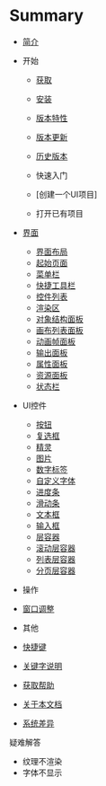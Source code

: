 # Summary
* [简介](/about_cocostudio/zh.md)
* 开始
   * [获取](/getting_cocostudio)
   * [安装](/install)
   * [版本特性](/version_feature/)
   * [版本更新]()
   * [历史版本](/version_history)

	* 快速入门
	* [创建一个UI项目]
	* 打开已有项目
  
* [界面]()
  * [界面布局](/interface_layout/zh.md)
  * [起始页面](/start_page/zh.md)
  * [菜单栏](/menu_bar/zh.md)
  * [快捷工具栏](/express_tools_bar/zh.md)
  * [控件列表](/wiget_list_bar/zh.md)
  * [渲染区](/render_panel/zh.md)
  * [对象结构面板](/object_structure_panel/zh.md)
  * [画布列表面板](/canvas_list_panel/zh.md)
  * [动画帧面板](/animation_frame_panel/zh.md)
  * [输出面板](/logout_panel/zh.md)
  * [属性面板](/properties_panel/zh.md)
  * [资源面板](/resource_panel/zh.md)
  * [状态栏](/status_bar_panel/zh.md)
* UI控件
	* [按钮](./widget/button/zh.md)
	* [复选框](./widget/checkbox/zh.md)
	* [精灵](./widget/sprite/zh.md)
	* [图片](./widget/imageview/zh.md)
	* [数字标签](./widget/labelatlas/zh.md)
	* [自定义字体](./widget/labelnmfont/zh.md)
	* [进度条](./widget/loadingbar/zh.md)
	* [滑动条](./widget/slider/zh.md)
	* [文本框](./widget/text/zh.md)
	* [输入框](./widget/textfield/zh.md)
	* [层容器](./widget/layout/zh.md)
	* [滚动层容器](./widget/scrollview/zh.md)
	* [列表层容器](./widget/listview/zh.md)
	* [分页层容器](./widget/pageview/zh.md )
* 操作
 * [窗口调整]()
 
* 其他
 * [快捷键]()	 
 * [关键字说明]() 
 * [获取帮助](/contact_support)
 * [关于本文档]()
 * [系统差异]()

疑难解答

  -	纹理不渲染
  -	字体不显示
